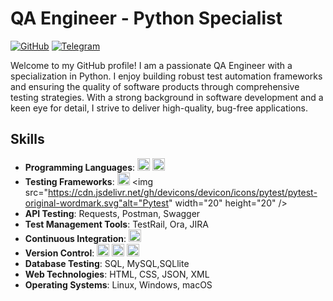 # QA Engineer - Python Specialist

[![GitHub](https://img.shields.io/badge/GitHub-Follow-green.svg)](https://github.com/vladimirqw1221)
[![Telegram](https://img.shields.io/badge/Telegram-Connect-blue.svg)](https://t.me/valdimirshe)

Welcome to my GitHub profile! I am a passionate QA Engineer with a specialization in Python. I enjoy building robust test automation frameworks and ensuring the quality of software products through comprehensive testing strategies. With a strong background in software development and a keen eye for detail, I strive to deliver high-quality, bug-free applications.

## Skills
- **Programming Languages**: <img src="https://cdn.jsdelivr.net/gh/devicons/devicon/icons/python/python-original.svg" alt="Python" width="20" height="20"> 
            <img src="https://cdn.jsdelivr.net/gh/devicons/devicon/icons/javascript/javascript-original.svg" alt="JavaScript" width="20" height="20"/>
- **Testing Frameworks**: 
            <img src="https://cdn.jsdelivr.net/gh/devicons/devicon/icons/selenium/selenium-original.svg" alt="Selenium" width="20" height="20" />
            <img src="https://cdn.jsdelivr.net/gh/devicons/devicon/icons/pytest/pytest-original-wordmark.svg"alt="Pytest" width="20" height="20"  />
- **API Testing**: Requests, Postman, Swagger
- **Test Management Tools**: TestRail, Ora, JIRA
- **Continuous Integration**: 
            <img src="https://cdn.jsdelivr.net/gh/devicons/devicon/icons/jenkins/jenkins-original.svg"  alt="Jenkins" width="20" height="20"/>   
- **Version Control**: 
            <img src="https://cdn.jsdelivr.net/gh/devicons/devicon/icons/git/git-original-wordmark.svg" alt="Git" width="20" 
            height="20" /> 
            <img src="https://cdn.jsdelivr.net/gh/devicons/devicon/icons/github/github-original-wordmark.svg" alt="Github" width="20" height="20" /> 
            <img src="https://cdn.jsdelivr.net/gh/devicons/devicon/icons/bitbucket/bitbucket-original-wordmark.svg" alt="bitbucket" width="20" height="20" />    
- **Database Testing**: SQL, MySQL,SQLlite
- **Web Technologies**: HTML, CSS, JSON, XML
- **Operating Systems**: Linux, Windows, macOS


          
<!--
**vladimirqw1221/vladimirqw1221** is a ✨ _special_ ✨ repository because its `README.md` (this file) appears on your GitHub profile.

Here are some ideas to get you started:

- 🔭 I’m currently working on ...
- 🌱 I’m currently learning ...
- 👯 I’m looking to collaborate on ...
- 🤔 I’m looking for help with ...
- 💬 Ask me about ...
- 📫 How to reach me: ...
- 😄 Pronouns: ...
- ⚡ Fun fact: ...
-->
